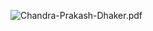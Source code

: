 ![Chandra-Prakash-Dhaker.pdf](https://drive.google.com/file/d/1INBl-JoZLR8-2cWaxvqlCGEndI-WetWp/view)
